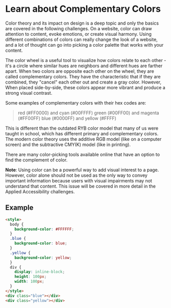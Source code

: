 # Learn about Complementary Colors

Color theory and its impact on design is a deep topic and only the basics are covered in the following challenges. On a website, color can draw attention to content, evoke emotions, or create visual harmony. Using different combinations of colors can really change the look of a website, and a lot of thought can go into picking a color palette that works with your content.

The color wheel is a useful tool to visualize how colors relate to each other - it's a circle where similar hues are neighbors and different hues are farther apart. When two colors are opposite each other on the wheel, they are called complementary colors. They have the characteristic that if they are combined, they "cancel" each other out and create a gray color. However, When placed side-by-side, these colors appear more vibrant and produce a strong visual contrast.

Some examples of complementary colors with their hex codes are:

> red (#FF0000) and cyan (#00FFFF)
> green (#00FF00) and magenta (#FF00FF)
> blue (#0000FF) and yellow (#FFFF)

This is different than the outdated RYB color model that many of us were taught in school, which has different primary and complementary colors. The modern color theory uses the additive RGB model (like on a computer screen) and the subtractive CMY(K) model (like in printing).

There are many color-picking tools available online that have an option to find the complement of color.

**Note**: Using color can be a powerful way to add visual interest to a page. However, color alone should not be used as the only way to convey important information because users with visual impairments may not understand that content. This issue will be covered in more detail in the Applied Accessibility challenges.

## Example

```html
<style>
  body {
    background-color: #FFFFFF;
  }
  .blue {
    background-color: blue;
  }
  .yellow {
    background-color: yellow;
  }
  div {
    display: inline-block;
    height: 100px;
    width: 100px;
  }
</style>
<div class="blue"></div>
<div class="yellow"></div>
```
